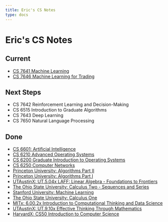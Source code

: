```yaml
---
title: Eric's CS Notes
type: docs
---
```


# Eric's CS Notes

## Current

- [CS 7641 Machine Learning](https://omscs.gatech.edu/cs-7641-machine-learning)
- [CS 7646 Machine Learning for Trading](https://omscs.gatech.edu/cs-7646-machine-learning-trading)

## Next Steps

- CS 7642 Reinforcement Learning and Decision-Making
- CS 6515 Introduction to Graduate Algorithms
- CS 7643 Deep Learning
- CS 7650 Natural Language Processing

## Done

- [CS 6601: Artificial Intelligence](https://omscs.gatech.edu/cs-6601-artificial-intelligence)
- [CS 6210 Advanced Operating Systems](https://omscs.gatech.edu/cs-6210-advanced-operating-systems)
- [CS 6200 Graduate Introduction to Operating Systems](https://omscs.gatech.edu/cs-6200-introduction-operating-systems)
- [CS 6250 Computer Networks](https://omscs.gatech.edu/cs-6250-computer-networks)
- [Princeton University: Algorithms Part II](https://www.coursera.org/learn/algorithms-part1/home/welcome)
- [Princeton University: Algorithms Part I](https://www.coursera.org/learn/algorithms-part1/home/welcome)
- [UTAustinX: UT.5.04x LAFF: Linear Algebra - Foundations to Frontiers](https://courses.edx.org/courses/course-v1:UTAustinX+UT.5.05x+2T2017/course/)
- [The Ohio State University: Calculus Two - Sequences and Series](https://www.coursera.org/learn/advanced-calculus)
- [Stanford University: Machine Learning](https://www.coursera.org/learn/machine-learning/home/welcome)
- [The Ohio State University: Calculus One](https://www.coursera.org/learn/calculus1/home/welcome)
- [MITx: 6.00.2x Introduction to Computational Thinking and Data Science](https://courses.edx.org/courses/course-v1:MITx+6.00.2x_7+1T2017/info)
- [UTAustinX: UT.9.10x Effective Thinking Through Mathematics](https://courses.edx.org/courses/course-v1:UTAustinX+UT.9.10x+3T2016/course/)
- [HarvardX: CS50 Introduction to Computer Science](https://courses.edx.org/courses/course-v1:HarvardX+CS50+X/info)
